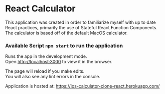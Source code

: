 # React Calculator

This application was created in order to familiarize myself with up to date React practices, primarily the use of Stateful React Function Components. The calculator is based off of the default MacOS calculator.

### Available Script `npm start` to run the application

Runs the app in the development mode.\
Open [http://localhost:3000](http://localhost:3000) to view it in the browser.

The page will reload if you make edits.\
You will also see any lint errors in the console.

Application is hosted at:
https://ios-calculator-clone-react.herokuapp.com/

